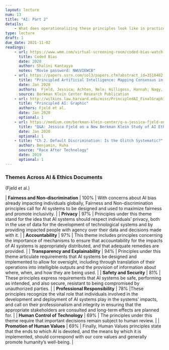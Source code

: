 ```yaml
---
layout: lecture
num: 13
title: "AI: Part 2"
details:
    - What does operationalizing these principles look like in practice?
type: lecture
draft: 1
due_date: 2021-11-02
readings:
    - url: https://www.wmm.com/virtual-screening-room/coded-bias-watch-page-northwestern-univ/
      title: Coded Bias
      date: 2020
      author: Shalini Kantayya
      notes: "Movie password: NWUVIEWCB"
    - url: https://papers.ssrn.com/sol3/papers.cfm?abstract_id=3518482
      title: "Principled Artificial Intelligence: Mapping Consensus in Ethical and Rights-Based Approaches to Principles for AI"
      date: Jan 2020
      authors:  Fjeld, Jessica; Achten, Nele; Hilligoss, Hannah; Nagy, Adam; Srikumar, Madhulika
      source: Berkman Klein Center Research Publication
    - url: http://wilkins.law.harvard.edu/misc/PrincipledAI_FinalGraphic.jpg
      title: "Principled AI: Graphic"
      authors: Fjeld et al.
      date: Jan 2020
      optional: 1
    - url: https://medium.com/berkman-klein-center/q-a-jessica-fjeld-on-a-new-berkman-klein-study-of-ai-ethical-principles-d0c18d48b433
      title: "Q&A: Jessica Fjeld on a New Berkman Klein Study of AI Ethical Principles"
      date: Jan 2020
      optional: 1
    - title: "Ch 2. Default Discrimination: Is the Glitch Systematic?"
      author: Benjamin, Ruha
      source: "Race After Technology"
      date: 2019
      optional: 1
---
```


### Themes Across AI & Ethics Documents
(Fjeld et al.)

| **Fairness and Non-discrimination** | 100% | With concerns about AI bias already impacting individuals globally, Fairness and Non-discrimination principles call for AI systems to be designed and used to maximize fairness and promote inclusivity. |
| **Privacy** | 97% | Principles under this theme stand for the idea that AI systems should respect individuals’ privacy, both in the use of data for the development of technological systems and by providing impacted people with agency over their data and decisions made with it. |
| **Accountability** | 97% | This theme includes principles concerning the importance of mechanisms to ensure that accountability for the impacts of AI systems is appropriately distributed, and that adequate remedies are provided. |
| **Transparency and Explainability** | 94% | Principles under this theme articulate requirements that AI systems be designed and implemented to allow for oversight, including through translation of their operations into intelligible outputs and the provision of information about where, when, and how they are being used. |
| **Safety and Security** | 81% | These principles express requirements that AI systems be safe, performing as intended, and also secure, resistant to being compromised by unauthorized parties. |
| **Professional Responsibility** | 78% |These principles recognize the vital role that individuals involved in the development and deployment of AI systems play in the systems’ impacts, and call on their professionalism and integrity in ensuring that the appropriate stakeholders are consulted and long-term effects are planned for. | 
| **Human Control of Technology** |  69% | The principles under this theme require that important decisions remain subject to human review. |
| **Promotion of Human Values** | 69% | Finally, Human Values principles state that the ends to which AI is devoted, and the means by which it is implemented, should correspond with our core values and generally promote humanity’s well-being. |